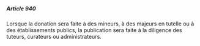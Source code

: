 ##### Article 940

Lorsque la donation sera faite à des mineurs, à des majeurs en tutelle ou à des établissements publics, la publication sera faite à la diligence des tuteurs, curateurs ou administrateurs.

